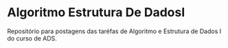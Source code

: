 # Algoritmo Estrutura De DadosI
 Repositório para postagens das taréfas de Algoritmo e Estrutura de Dados I do curso de ADS.
